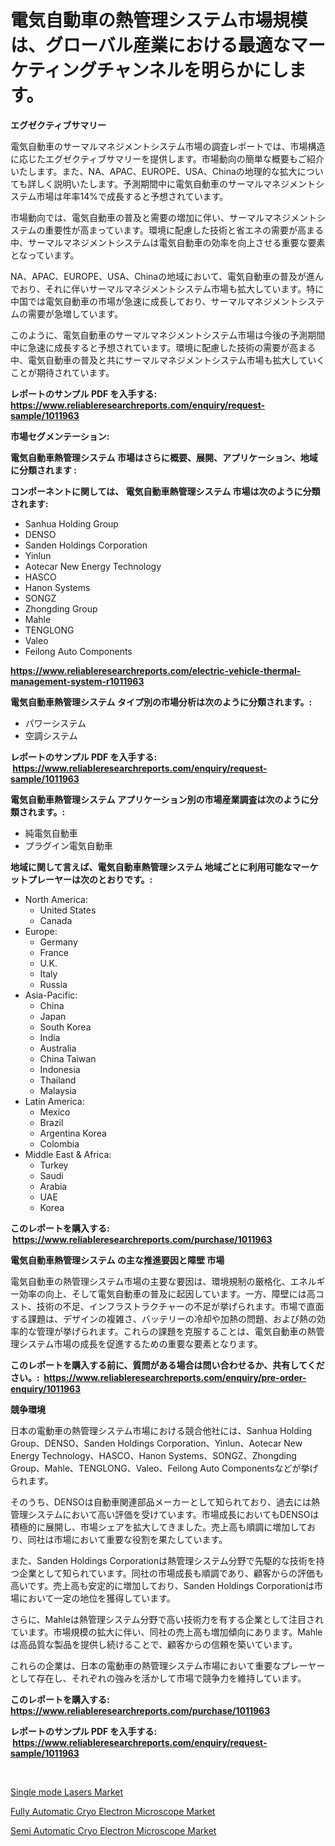 <p><h1>電気自動車の熱管理システム市場規模は、グローバル産業における最適なマーケティングチャンネルを明らかにします。</h1></p><p><strong>エグゼクティブサマリー</strong></p>
<p><p>電気自動車のサーマルマネジメントシステム市場の調査レポートでは、市場構造に応じたエグゼクティブサマリーを提供します。市場動向の簡単な概要もご紹介いたします。また、NA、APAC、EUROPE、USA、Chinaの地理的な拡大についても詳しく説明いたします。予測期間中に電気自動車のサーマルマネジメントシステム市場は年率14%で成長すると予想されています。</p><p>市場動向では、電気自動車の普及と需要の増加に伴い、サーマルマネジメントシステムの重要性が高まっています。環境に配慮した技術と省エネの需要が高まる中、サーマルマネジメントシステムは電気自動車の効率を向上させる重要な要素となっています。</p><p>NA、APAC、EUROPE、USA、Chinaの地域において、電気自動車の普及が進んでおり、それに伴いサーマルマネジメントシステム市場も拡大しています。特に中国では電気自動車の市場が急速に成長しており、サーマルマネジメントシステムの需要が急増しています。</p><p>このように、電気自動車のサーマルマネジメントシステム市場は今後の予測期間中に急速に成長すると予想されています。環境に配慮した技術の需要が高まる中、電気自動車の普及と共にサーマルマネジメントシステム市場も拡大していくことが期待されています。</p></p>
<p><strong>レポートのサンプル PDF を入手する: <a href="https://www.reliableresearchreports.com/enquiry/request-sample/1011963">https://www.reliableresearchreports.com/enquiry/request-sample/1011963</a></strong></p>
<p><strong>市場セグメンテーション:</strong></p>
<p><strong> 電気自動車熱管理システム 市場はさらに概要、展開、アプリケーション、地域に分類されます :</strong></p>
<p><strong>コンポーネントに関しては、 電気自動車熱管理システム 市場は次のように分類されます: &nbsp;</strong></p>
<p><ul><li>Sanhua Holding Group</li><li>DENSO</li><li>Sanden Holdings Corporation</li><li>Yinlun</li><li>Aotecar New Energy Technology</li><li>HASCO</li><li>Hanon Systems</li><li>SONGZ</li><li>Zhongding Group</li><li>Mahle</li><li>TENGLONG</li><li>Valeo</li><li>Feilong Auto Components</li></ul></p>
<p><strong><a href="https://www.reliableresearchreports.com/electric-vehicle-thermal-management-system-r1011963">https://www.reliableresearchreports.com/electric-vehicle-thermal-management-system-r1011963</a></strong></p>
<p><strong> 電気自動車熱管理システム タイプ別の市場分析は次のように分類されます。:</strong></p>
<p><ul><li>パワーシステム</li><li>空調システム</li></ul></p>
<p><strong>レポートのサンプル PDF を入手する: &nbsp;<a href="https://www.reliableresearchreports.com/enquiry/request-sample/1011963">https://www.reliableresearchreports.com/enquiry/request-sample/1011963</a></strong></p>
<p><strong> 電気自動車熱管理システム アプリケーション別の市場産業調査は次のように分類されます。:</strong></p>
<p><ul><li>純電気自動車</li><li>プラグイン電気自動車</li></ul></p>
<p><strong>地域に関して言えば、電気自動車熱管理システム 地域ごとに利用可能なマーケットプレーヤーは次のとおりです。:</strong></p>
<p><ul>
    <li>
        North America:
        <ul>
            <li>United States</li>
            <li>Canada</li>
        </ul>
    </li>
    <li>
        Europe:
        <ul>
            <li>Germany</li>
            <li>France</li>
            <li>U.K.</li>
            <li>Italy</li>
            <li>Russia</li>
        </ul>
    </li>
    <li>
        Asia-Pacific:
        <ul>
            <li>China</li>
            <li>Japan</li>
            <li>South Korea</li>
            <li>India</li>
            <li>Australia</li>
            <li>China Taiwan</li>
            <li>Indonesia</li>
            <li>Thailand</li>
            <li>Malaysia</li>
        </ul>
    </li>
    <li>
        Latin America:
        <ul>
            <li>Mexico</li>
            <li>Brazil</li>
            <li>Argentina Korea</li>
            <li>Colombia</li>
        </ul>
    </li>
    <li>
        Middle East & Africa:
        <ul>
            <li>Turkey</li>
            <li>Saudi</li>
            <li>Arabia</li>
            <li>UAE</li>
            <li>Korea</li>
        </ul>
    </li>
    </ul></p>
<p><strong>このレポートを購入する: &nbsp;<a href="https://www.reliableresearchreports.com/purchase/1011963">https://www.reliableresearchreports.com/purchase/1011963</a></strong></p>
<p><strong>電気自動車熱管理システム の主な推進要因と障壁 市場</strong></p>
<p><p>電気自動車の熱管理システム市場の主要な要因は、環境規制の厳格化、エネルギー効率の向上、そして電気自動車の普及に起因しています。一方、障壁には高コスト、技術の不足、インフラストラクチャーの不足が挙げられます。市場で直面する課題は、デザインの複雑さ、バッテリーの冷却や加熱の問題、および熱の効率的な管理が挙げられます。これらの課題を克服することは、電気自動車の熱管理システム市場の成長を促進するための重要な要素となります。</p></p>
<p><strong>このレポートを購入する前に、質問がある場合は問い合わせるか、共有してください。:&nbsp; <a href="https://www.reliableresearchreports.com/enquiry/pre-order-enquiry/1011963">https://www.reliableresearchreports.com/enquiry/pre-order-enquiry/1011963</a></strong></p>
<p><strong>競争環境</strong></p>
<p><p>日本の電動車の熱管理システム市場における競合他社には、Sanhua Holding Group、DENSO、Sanden Holdings Corporation、Yinlun、Aotecar New Energy Technology、HASCO、Hanon Systems、SONGZ、Zhongding Group、Mahle、TENGLONG、Valeo、Feilong Auto Componentsなどが挙げられます。</p><p>そのうち、DENSOは自動車関連部品メーカーとして知られており、過去には熱管理システムにおいて高い評価を受けています。市場成長においてもDENSOは積極的に展開し、市場シェアを拡大してきました。売上高も順調に増加しており、同社は市場において重要な役割を果たしています。</p><p>また、Sanden Holdings Corporationは熱管理システム分野で先駆的な技術を持つ企業として知られています。同社の市場成長も順調であり、顧客からの評価も高いです。売上高も安定的に増加しており、Sanden Holdings Corporationは市場において一定の地位を獲得しています。</p><p>さらに、Mahleは熱管理システム分野で高い技術力を有する企業として注目されています。市場規模の拡大に伴い、同社の売上高も増加傾向にあります。Mahleは高品質な製品を提供し続けることで、顧客からの信頼を築いています。</p><p>これらの企業は、日本の電動車の熱管理システム市場において重要なプレーヤーとして存在し、それぞれの強みを活かして市場で競争力を維持しています。</p></p>
<p><strong>このレポートを購入する: &nbsp; <a href="https://www.reliableresearchreports.com/purchase/1011963">https://www.reliableresearchreports.com/purchase/1011963</a></strong></p>
<p><strong>レポートのサンプル PDF を入手する: &nbsp;<a href="https://www.reliableresearchreports.com/enquiry/request-sample/1011963">https://www.reliableresearchreports.com/enquiry/request-sample/1011963</a></strong><strong></strong></p>
<p>&nbsp;</p>
<p><p><a href="https://carnation-joke-41f.notion.site/Single-mode-Lasers-Market-Size-Reveals-the-Best-Marketing-Channels-In-Global-Industry-1347fe43b395482fa9af9f99ae5a9576">Single mode Lasers Market</a></p><p><a href="https://extreme-scabiosa-c81.notion.site/Fully-Automatic-Cryo-Electron-Microscope-Market-Furnishes-Information-on-Market-Share-Market-Trends-d579117005ae446c90ef18de191df8c3">Fully Automatic Cryo Electron Microscope Market</a></p><p><a href="https://adventurous-uranium-ef9.notion.site/Semi-Automatic-Cryo-Electron-Microscope-Market-Outlook-Industry-Overview-and-Forecast-2024-to-2031-dad008bc025f40658ffc7a4d838676fe">Semi Automatic Cryo Electron Microscope Market</a></p></p>